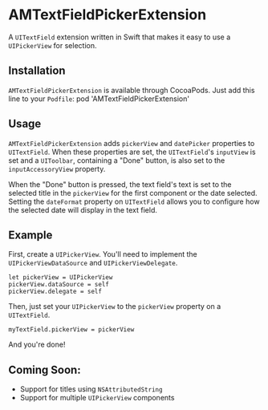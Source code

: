 # AMTextFieldPickerExtension
A `UITextField` extension written in Swift that makes it easy to use a `UIPickerView` for selection.

## Installation

`AMTextFieldPickerExtension` is available through CocoaPods. Just add this line to your `Podfile`:
    pod 'AMTextFieldPickerExtension'

## Usage

`AMTextFieldPickerExtension` adds `pickerView` and `datePicker` properties to `UITextField`. When these properties are set, the `UITextField`'s `inputView` is set and a `UIToolbar`, containing a "Done" button, is also set to the `inputAccessoryView` property.

When the "Done" button is pressed, the text field's text is set to the selected title in the `pickerView` for the first component or the date selected. Setting the `dateFormat` property on `UITextField` allows you to configure how the selected date will display in the text field.

## Example

First, create a `UIPickerView`. You'll need to implement the `UIPickerViewDataSource` and `UIPickerViewDelegate`.

    let pickerView = UIPickerView
    pickerView.dataSource = self
    pickerView.delegate = self

Then, just set your `UIPickerView` to the `pickerView` property on a `UITextField`.

    myTextField.pickerView = pickerView

And you're done!

## Coming Soon:

- Support for titles using `NSAttributedString`
- Support for multiple `UIPickerView` components
